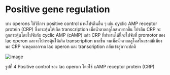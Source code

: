 # Positive gene regulation

บาง operons ใช้วิธีการ positive control ผ่านโปรตีนอื่น ๆ เช่น cyclic AMP receptor protein (CRP) ซึ่งกระตุ้นให้เกิด transcription
เมื่อน้ำตาลกลูโกสหายากขึ้น โปรตีน CRP จะถูกกระตุ้นโดยไปจับกับ cyclic AMP (cAMP) แล้ว CRP ที่ทำงานได้นี้จะไปจับที่ promotor ของ lac operon และจะไปกระตุ้นให้เกิด transcription มากขึ้น จนเมื่อน้ำตาลกลูโคสในเซลล์มีเพียงพอ CRP จะหลุดออกจาก lac operon และ transcription กลับเข้าสู่ภาวะปกติ

![image](https://github.com/mdetcharoen/etc/assets/70691598/8c98d462-41bc-46da-9b1d-c3d26cae5fb3)

รูปที่ 4 Positive control ของ lac operon โดยใช้ cAMP receptor protein (CRP)
